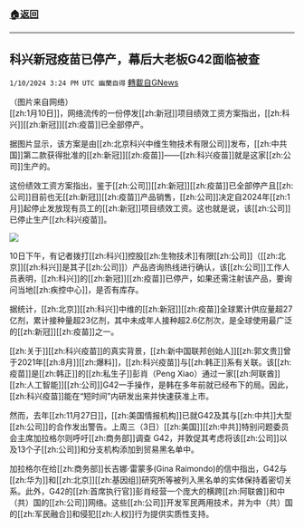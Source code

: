 ###  [:house:返回](README.md)
---


## 科兴新冠疫苗已停产，幕后大老板G42面临被查
`1/10/2024 3:24 PM UTC 幽蘭自得` [轉載自GNews](https://gnews.org/articles/2205320)

 （图片来自网络）        
[[zh:1月10日]]，网络流传的一份停发[[zh:新冠]]项目绩效工资方案指出，[[zh:科兴]][[zh:新冠]][[zh:疫苗]]已全部停产。

据图片显示，该方案是由[[zh:北京科兴中维生物技术有限公司]]发布，[[zh:中共国]]第二款获得批准的[[zh:新冠]][[zh:疫苗]]——[[zh:科兴疫苗]]就是这家[[zh:公司]]生产的。

这份绩效工资方案指出，鉴于[[zh:公司]][[zh:新冠]][[zh:疫苗]]已全部停产且[[zh:公司]]目前也无[[zh:新冠]][[zh:疫苗]]产品销售，[[zh:公司]]决定自2024年[[zh:1月]]起停止发放现有员工的[[zh:新冠]]项目绩效工资。这也就是说，该[[zh:公司]]已停止生产[[zh:科兴疫苗]]。

![](ipfs://QmV1Stu2WV6mywDeh2gyUh12wt5wyB1BeeBwDAVcP8armz?.png)

10日下午，有记者拨打[[zh:科兴]]控股[[zh:生物技术]]有限[[zh:公司]]（[[zh:北京]][[zh:科兴]]是其子[[zh:公司]]）产品咨询热线进行确认，该[[zh:公司]]工作人员表明，[[zh:科兴]]的[[zh:新冠]][[zh:疫苗]]已停产，如果还需注射该产品，要询问当地[[zh:疾控中心]]，是否有库存。

据统计，[[zh:北京]][[zh:科兴]]中维的[[zh:新冠]][[zh:疫苗]]全球累计供应量超27亿剂，累计接种量超23亿剂，其中未成年人接种超2.6亿剂次，是全球使用最广泛的[[zh:新冠]][[zh:疫苗]]之一。

[[zh:关于]][[zh:科兴疫苗]]的真实背景，[[zh:新中国联邦创始人]][[zh:郭文贵]]曾于2021年[[zh:8月]][[zh:爆料]]，[[zh:科兴疫苗]]与[[zh:韩正]]系有关联。该[[zh:疫苗]]是[[zh:韩正]]的[[zh:私生子]]彭肖（Peng Xiao）通过一家[[zh:阿联酋]][[zh:人工智能]][[zh:公司]]G42一手操作，是韩在多年前就已经布下的局。因此，[[zh:科兴疫苗]]能在“短时间”内研发出来并快速获准上市。

然而，去年[[zh:11月27日]]，[[zh:美国情报机构]]已就G42及其与[[zh:中共]]大型[[zh:公司]]的合作发出警告。上周三（3日）[[zh:美国]][[zh:中共]]特别问题委员会主席加拉格尔则呼吁[[zh:商务部]]调查 G42，并敦促其考虑将该[[zh:公司]]以及13个子[[zh:公司]]和分支机构添加到贸易黑名单中。

加拉格尔在给[[zh:商务部]]长吉娜·雷蒙多(Gina Raimondo)的信中指出，G42与[[zh:华为]]和[[zh:北京]][[zh:基因组]]研究所等被列入黑名单的实体保持着密切关系。此外，G42的[[zh:首席执行官]]彭肖经营一个庞大的横跨[[zh:阿联酋]]和中（共）国的[[zh:公司]]网络。这些[[zh:公司]]开发军民两用技术，并为中（共）国的[[zh:军民融合]]和侵犯[[zh:人权]]行为提供实质性支持。
